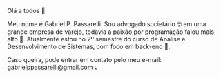 Olá a todos 👋

Meu nome é Gabriel P. Passarelli. Sou advogado societário 🤓 em uma grande empresa de varejo, todavia a paixão por programação falou mais alto 🥰.
Atualmente estou no 2º semestre do curso de Análise e Desenvolvimento de Sistemas, com foco em back-end 💪.

Caso queira, pode entrar em contato pelo meu e-mail: gabrielppassarelli@gmail.com 📞
